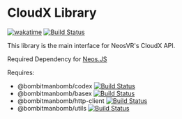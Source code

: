 # CloudX Library

[![wakatime](https://wakatime.com/badge/github/PolyLogiX-Studio/CloudX.js.svg)](https://wakatime.com/badge/github/PolyLogiX-Studio/CloudX.js) [![Build Status](https://travis-ci.com/PolyLogiX-Studio/CloudX.js.svg?branch=main)](https://travis-ci.com/PolyLogiX-Studio/CloudX.js)

This library is the main interface for NeosVR's CloudX API.

Required Dependency for [Neos.JS](https://github.com/PolyLogiX-Studio/Neos.js)

Requires:

- @bombitmanbomb/codex [![Build Status](https://travis-ci.com/PolyLogiX-Studio/CodeX.js.svg?branch=main)](https://travis-ci.com/PolyLogiX-Studio/CodeX.js)
- @bombitmanbomb/basex [![Build Status](https://travis-ci.com/PolyLogiX-Studio/BaseX.js.svg?branch=main)](https://travis-ci.com/PolyLogiX-Studio/BaseX.js)
- @bombitmanbomb/http-client [![Build Status](https://travis-ci.com/bombitmanbomb/http-client.svg?branch=main)](https://travis-ci.com/bombitmanbomb/http-client)
- @bombitmanbomb/utils [![Build Status](https://travis-ci.com/bombitmanbomb/Utils.svg?branch=main)](https://travis-ci.com/bombitmanbomb/Utils)
